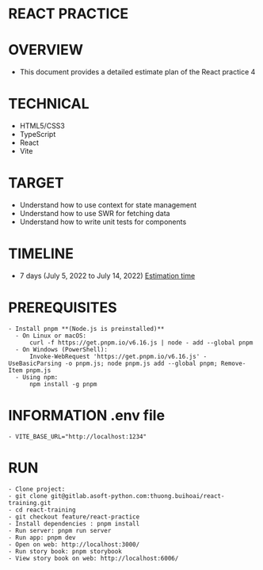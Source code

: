 # REACT PRACTICE

# OVERVIEW
- This document provides a detailed estimate plan of the React practice 4

# TECHNICAL
- HTML5/CSS3
- TypeScript
- React
- Vite

# TARGET
- Understand how to use context for state management
- Understand how to use SWR for fetching data
- Understand how to write unit tests for components

# TIMELINE
- 7 days (July 5, 2022 to July 14, 2022) [Estimation time](https://docs.google.com/document/d/1UiR6KRZ3UQrjUZvpQx2fTX1OXsLyN8azXh5LW6ht3No/edit#)

# PREREQUISITES
```
- Install pnpm **(Node.js is preinstalled)**
  - On Linux or macOS:
      curl -f https://get.pnpm.io/v6.16.js | node - add --global pnpm
  - On Windows (PowerShell):
      Invoke-WebRequest 'https://get.pnpm.io/v6.16.js' -UseBasicParsing -o pnpm.js; node pnpm.js add --global pnpm; Remove-Item pnpm.js
  - Using npm:
      npm install -g pnpm
```
# INFORMATION .env file
```
- VITE_BASE_URL="http://localhost:1234"
```
# RUN
```
- Clone project: 
- git clone git@gitlab.asoft-python.com:thuong.buihoai/react-training.git
- cd react-training
- git checkout feature/react-practice
- Install dependencies : pnpm install
- Run server: pnpm run server
- Run app: pnpm dev
- Open on web: http://localhost:3000/
- Run story book: pnpm storybook
- View story book on web: http://localhost:6006/
```